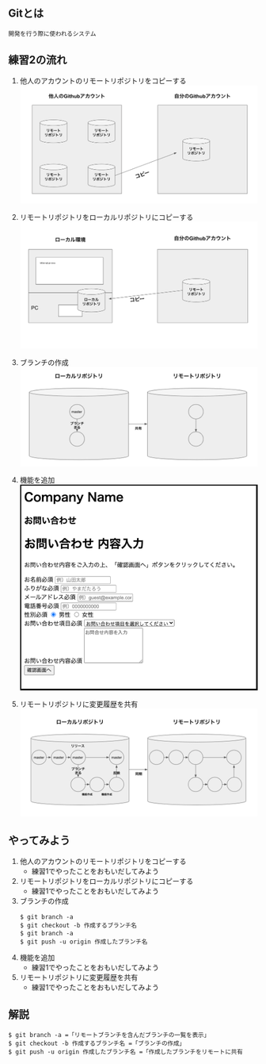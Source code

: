 ## Gitとは
    開発を行う際に使われるシステム


## 練習2の流れ
1. 他人のアカウントのリモートリポジトリをコピーする
![git fork イメージ図](images/fork_image.png)

1. リモートリポジトリをローカルリポジトリにコピーする
![git clone イメージ図](images/clone_image.png)

1. ブランチの作成
![git clone イメージ図](images/branch_image.png)

1. 機能を追加
![お問い合わせフォーム画像](images/contact_form_pic.png)

1. リモートリポジトリに変更履歴を共有
![git push イメージ図](images/development_with_branch_image.png)


## やってみよう
1. 他人のアカウントのリモートリポジトリをコピーする
    - 練習1でやったことをおもいだしてみよう
1. リモートリポジトリをローカルリポジトリにコピーする
    - 練習1でやったことをおもいだしてみよう
1. ブランチの作成
    ```
    $ git branch -a
    $ git checkout -b 作成するブランチ名
    $ git branch -a
    $ git push -u origin 作成したブランチ名
    ```
1. 機能を追加
    - 練習1でやったことをおもいだしてみよう
1. リモートリポジトリに変更履歴を共有
    - 練習1でやったことをおもいだしてみよう


## 解説
```
$ git branch -a =「リモートブランチを含んだブランチの一覧を表示」
$ git checkout -b 作成するブランチ名 =「ブランチの作成」
$ git push -u origin 作成したブランチ名 =「作成したブランチをリモートに共有
```